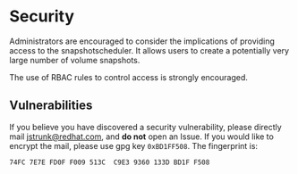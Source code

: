 # Security

Administrators are encouraged to consider the implications of providing access
to the snapshotscheduler. It allows users to create a potentially very large
number of volume snapshots.

The use of RBAC rules to control access is strongly encouraged.

## Vulnerabilities

If you believe you have discovered a security vulnerability, please directly
mail [jstrunk@redhat.com](mailto:jstrunk@redhat.com), and **do not** open an
Issue. If you would like to encrypt the mail, please use gpg key `0xBD1FF508`.
The fingerprint is:

```
74FC 7E7E FD0F F009 513C  C9E3 9360 133D BD1F F508
```
